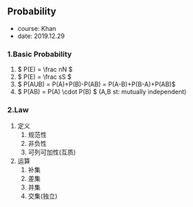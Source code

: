 ## Probability
+ course: Khan
+ date: 2019.12.29

### 1.Basic Probability
1. $ P(E) = \frac nN $
2. $ P(E) = \frac sS $
3. $ P(AUB) = P(A)+P(B)-P(AB) = P(A-B)+P(B-A)+P(AB)$
4. $ P(AB) = P(A) \cdot P(B) $ (A,B st: mutually independent)

### 2.Law
1. 定义
    1. 规范性
    2. 非负性
    3. 可列可加性(互质)
2.  运算
    1. 补集
    2. 差集
    3. 并集
    4. 交集(独立)
